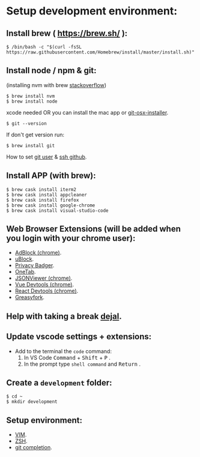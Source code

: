 # Setup development environment:


## Install brew ( https://brew.sh/ ):
```shell
$ /bin/bash -c "$(curl -fsSL https://raw.githubusercontent.com/Homebrew/install/master/install.sh)"
```


## Install node / npm & git:

(installing nvm with brew [stackoverflow](https://stackoverflow.com/questions/28017374/what-is-the-suggested-way-to-install-brew-node-js-io-js-nvm-npm-on-os-x))
```shell
$ brew install nvm
$ brew install node
```
xcode needed OR you can install the mac app or [git-osx-installer](https://sourceforge.net/projects/git-osx-installer/).
```shell
$ git --version
```
If don't get version run:
```shell
$ brew install git
```
How to set [git user](https://sourabhbajaj.com/mac-setup/Git/README.html) & [ssh github](https://docs.github.com/en/free-pro-team@latest/github/authenticating-to-github/adding-a-new-ssh-key-to-your-github-account).


## Install APP (with brew):
```shell
$ brew cask install iterm2
$ brew cask install appcleaner
$ brew cask install firefox
$ brew cask install google-chrome
$ brew cask install visual-studio-code
```


## Web Browser Extensions (will be added when you login with your chrome user):
* [AdBlock (chrome)](https://chrome.google.com/webstore/detail/adblock-—-best-ad-blocker/gighmmpiobklfepjocnamgkkbiglidom?hl=en).
* [uBlock](https://github.com/gorhill/uBlock).
* [Privacy Badger](https://privacybadger.org/).
* [OneTab](https://www.one-tab.com/).
* [JSONViewer (chrome)](https://chrome.google.com/webstore/detail/json-viewer/aimiinbnnkboelefkjlenlgimcabobli?hl=en).
* [Vue Devtools (chrome)](https://chrome.google.com/webstore/detail/vuejs-devtools/nhdogjmejiglipccpnnnanhbledajbpd?hl=en).
* [React Devtools (chrome)](https://chrome.google.com/webstore/detail/react-developer-tools/fmkadmapgofadopljbjfkapdkoienihi?hl=en).
* [Greasyfork](https://greasyfork.org/en).


## Help with taking a break [dejal](https://www.dejal.com/timeout/).


## Update vscode settings + extensions:
* Add to the terminal the `code` command:
    1. In VS Code <kbd>Command</kbd> + <kbd>Shift</kbd> + <kbd>P</kbd> .
    2. In the prompt type `shell command` and <kbd>Return</kbd> .

## Create a `development` folder:
```shell
$ cd ~
$ mkdir development
```
## Setup environment:
* [VIM](dotvim/README.md).
* [ZSH](dotzsh/README.md).
* [git completion](dotgit/README.md).

